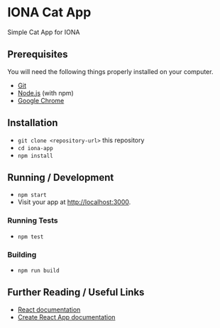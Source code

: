 # IONA Cat App

Simple Cat App for IONA

## Prerequisites

You will need the following things properly installed on your computer.

* [Git](https://git-scm.com/)
* [Node.js](https://nodejs.org/) (with npm)
* [Google Chrome](https://google.com/chrome/)

## Installation

* `git clone <repository-url>` this repository
* `cd iona-app`
* `npm install`

## Running / Development

* `npm start`
* Visit your app at [http://localhost:3000](http://localhost:3000).

### Running Tests

* `npm test`

### Building

* `npm run build`

## Further Reading / Useful Links

- [React documentation](https://reactjs.org/)
- [Create React App documentation](https://facebook.github.io/create-react-app/docs/getting-started)
